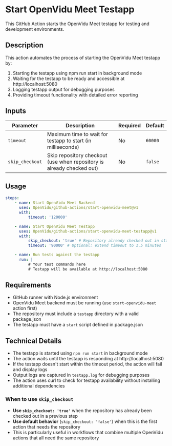 # Start OpenVidu Meet Testapp

This GitHub Action starts the OpenVidu Meet testapp for testing and development environments.

## Description

This action automates the process of starting the OpenVidu Meet testapp by:

1. Starting the testapp using npm run start in background mode
2. Waiting for the testapp to be ready and accessible at http://localhost:5080
3. Logging testapp output for debugging purposes
4. Providing timeout functionality with detailed error reporting

## Inputs

| Parameter       | Description                                                           | Required | Default |
| --------------- | --------------------------------------------------------------------- | -------- | ------- |
| `timeout`       | Maximum time to wait for testapp to start (in milliseconds)           | No       | `60000` |
| `skip_checkout` | Skip repository checkout (use when repository is already checked out) | No       | `false` |

## Usage

```yaml
steps:
    - name: Start OpenVidu Meet Backend
      uses: OpenVidu/github-actions/start-openvidu-meet@v1
      with:
          timeout: '120000'

    - name: Start OpenVidu Meet Testapp
      uses: OpenVidu/github-actions/start-openvidu-meet-testapp@v1
      with:
          skip_checkout: 'true' # Repository already checked out in start-openvidu-meet action
          timeout: '90000' # Optional: extend timeout to 1.5 minutes

    - name: Run tests against the testapp
      run: |
          # Your test commands here
          # Testapp will be available at http://localhost:5080
```

## Requirements

-   GitHub runner with Node.js environment
-   OpenVidu Meet backend must be running (use `start-openvidu-meet` action first)
-   The repository must include a `testapp` directory with a valid package.json
-   The testapp must have a `start` script defined in package.json

## Technical Details

-   The testapp is started using `npm run start` in background mode
-   The action waits until the testapp is responding at http://localhost:5080
-   If the testapp doesn't start within the timeout period, the action will fail and display logs
-   Output logs are captured in `testapp.log` for debugging purposes
-   The action uses curl to check for testapp availability without installing additional dependencies

### When to use `skip_checkout`

-   **Use `skip_checkout: 'true'`** when the repository has already been checked out in a previous step
-   **Use default behavior** (`skip_checkout: 'false'`) when this is the first action that needs the repository
-   This is particularly useful in workflows that combine multiple OpenVidu actions that all need the same repository
